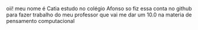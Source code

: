 oii! meu nome é Catia
estudo no colégio Afonso
so fiz essa conta no github para fazer trabalho do meu professor que vai me dar um 10.0 na materia de pensamento computacional

<!---
catiagois/catiagois is a ✨ special ✨ repository because its `README.md` (this file) appears on your GitHub profile.
You can click the Preview link to take a look at your changes.
--->
